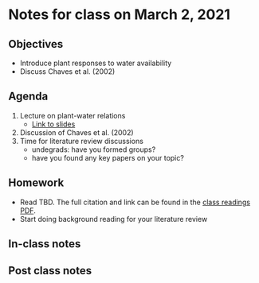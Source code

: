 # Notes for class on March 2, 2021

## Objectives
- Introduce plant responses to water availability
- Discuss Chaves et al. (2002)

## Agenda
1. Lecture on plant-water relations
	 - [Link to slides](../Lecture_slides/slides_03.02.2021.pdf)
2. Discussion of Chaves et al. (2002)
3. Time for literature review discussions
	- undegrads: have you formed groups?
	- have you found any key papers on your topic?

## Homework
- Read TBD. The full citation and link can be found in the 
[class readings PDF](../Readings/readings_ecophys_sp2021.pdf).
- Start doing background reading for your literature review

## In-class notes

## Post class notes
